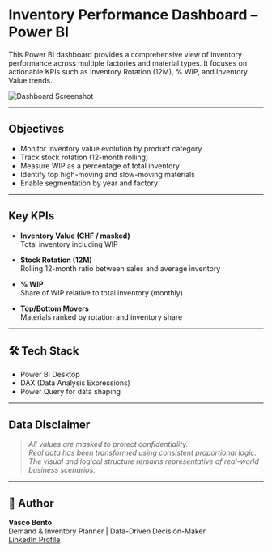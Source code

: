 # Inventory Performance Dashboard – Power BI

This Power BI dashboard provides a comprehensive view of inventory performance across multiple factories and material types. It focuses on actionable KPIs such as Inventory Rotation (12M), % WIP, and Inventory Value trends.

![Dashboard Screenshot](screenshot.png)

---

## Objectives

- Monitor inventory value evolution by product category
- Track stock rotation (12-month rolling)
- Measure WIP as a percentage of total inventory
- Identify top high-moving and slow-moving materials
- Enable segmentation by year and factory

---

##  Key KPIs

- **Inventory Value (CHF / masked)**  
  Total inventory including WIP

- **Stock Rotation (12M)**  
  Rolling 12-month ratio between sales and average inventory

- **% WIP**  
  Share of WIP relative to total inventory (monthly)

- **Top/Bottom Movers**  
  Materials ranked by rotation and inventory share

---

## 🛠 Tech Stack

- Power BI Desktop  
- DAX (Data Analysis Expressions)  
- Power Query for data shaping

---

##  Data Disclaimer

> *All values are masked to protect confidentiality.*  
> *Real data has been transformed using consistent proportional logic.  
> The visual and logical structure remains representative of real-world business scenarios.*

---

## 📄 Author

**Vasco Bento**  
Demand & Inventory Planner | Data-Driven Decision-Maker  
[LinkedIn Profile](https://www.linkedin.com/in/vasco--bento)
